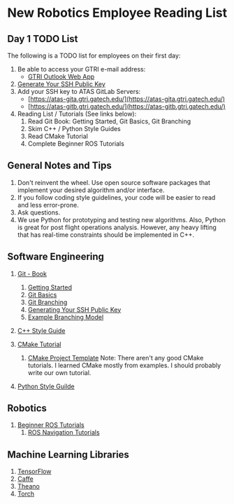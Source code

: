 New Robotics Employee Reading List
===================================

Day 1 TODO List
----------------

The following is a TODO list for employees on their first day:

1. Be able to access your GTRI e-mail address:
   - [GTRI Outlook Web App](https://mail.gtri.gatech.edu/owa/?bO=1#path=/mail)
2. [Generate Your SSH Public Key](https://git-scm.com/book/en/v2/Git-on-the-Server-Generating-Your-SSH-Public-Key)
3. Add your SSH key to ATAS GitLab Servers:
   - [https://atas-gita.gtri.gatech.edu/](https://atas-gita.gtri.gatech.edu/)
   - [https://atas-gitb.gtri.gatech.edu/](https://atas-gitb.gtri.gatech.edu/)
4. Reading List / Tutorials (See links below):
   1. Read Git Book: Getting Started, Git Basics, Git Branching
   2. Skim C++ / Python Style Guides
   3. Read CMake Tutorial
   4. Complete Beginner ROS Tutorials

General Notes and Tips
-----------------------------

1. Don't reinvent the wheel. Use open source software packages that implement
   your desired algorithm and/or interface.
2. If you follow coding style guidelines, your code will be easier to read and
   less error-prone.
3. Ask questions.
4. We use Python for prototyping and testing new algorithms. Also, Python is
   great for post flight operations analysis. However, any heavy lifting that
   has real-time constraints should be implemented in C++.


Software Engineering
--------------------

1. [Git - Book](https://git-scm.com/book/en/v2)
   1. [Getting Started](https://git-scm.com/book/en/v2/Getting-Started-About-Version-Control)
   2. [Git Basics](https://git-scm.com/book/en/v2/Git-Basics-Getting-a-Git-Repository)
   3. [Git Branching](https://git-scm.com/book/en/v2/Git-Branching-Branches-in-a-Nutshell)
   4. [Generating Your SSH Public Key](https://git-scm.com/book/en/v2/Git-on-the-Server-Generating-Your-SSH-Public-Key)
   5. [Example Branching Model](http://nvie.com/posts/a-successful-git-branching-model/)
   
2. [C++ Style Guide](https://google.github.io/styleguide/cppguide.html)

3. [CMake Tutorial](https://tuannguyen68.gitbooks.io/learning-cmake-a-beginner-s-guide/content/chap1/chap1.html)
   1. [CMake Project Template](https://github.com/SyllogismRXS/cmake-project-template)
   Note: There aren't any good CMake tutorials. I learned CMake mostly from examples. I should probably write our own tutorial.

4. [Python Style Guilde](https://google.github.io/styleguide/pyguide.html)

Robotics
---------

1. [Beginner ROS Tutorials](http://wiki.ros.org/ROS/Tutorials)
   1. [ROS Navigation Tutorials](http://wiki.ros.org/action/fullsearch/navigation/Tutorials?action=fullsearch&context=180&value=linkto%3A%22navigation%2FTutorials%22)
   
Machine Learning Libraries
--------------------------

1. [TensorFlow](https://www.tensorflow.org/)
2. [Caffe](http://caffe.berkeleyvision.org/)
3. [Theano](http://deeplearning.net/software/theano/)
4. [Torch](http://torch.ch/)
